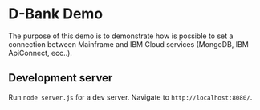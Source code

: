 # D-Bank Demo

The purpose of this demo is to demonstrate how is possible to set a connection between Mainframe and IBM Cloud services (MongoDB, IBM ApiConnect, ecc..).

## Development server

Run `node server.js` for a dev server. Navigate to `http://localhost:8080/`.
